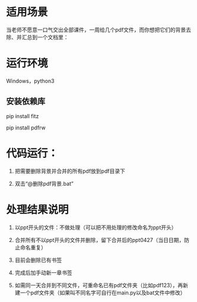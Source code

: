 # 适用场景

当老师不愿意一口气交出全部课件，一周给几个pdf文件，而你想把它们的背景去除、并汇总到一个文档里：

# 运行环境

Windows，python3

## 安装依赖库

pip install fitz

pip install pdfrw

# 代码运行：

1. 把需要删除背景并合并的所有pdf放到pdf目录下

2. 双击“@删除pdf背景.bat”

# 处理结果说明

1. 以ppt开头的文件：不做处理（可以把不用处理的修改命名为ppt开头）

2. 合并所有不以ppt开头的文件并删除，留下合并后的ppt0427（当日日期，防止命名重复）

3. 目前会删除已有书签

4. 完成后加手动新一章书签

5. 如需同一天合并到不同文件，可重命名已有pdf文件夹（比如pdf123），再新建一个pdf文件夹（如果叫不同名字可自行在main.py以及bat文件中修改）

   